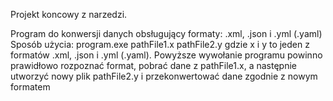 Projekt koncowy z narzedzi.

Program do konwersji danych obsługujący formaty: .xml, .json i .yml (.yaml)
Sposób użycia: program.exe pathFile1.x pathFile2.y
gdzie x i y to jeden z formatów .xml, .json i .yml (.yaml).
Powyższe wywołanie programu powinno prawidłowo rozpoznać format, pobrać dane z pathFile1.x, a 
następnie utworzyć nowy plik pathFile2.y i przekonwertować dane zgodnie z nowym formatem

